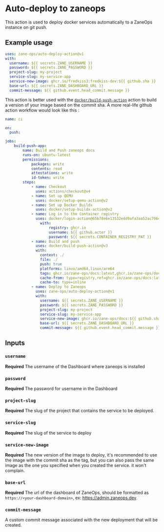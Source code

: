 # Auto-deploy to zaneops 

This action is used to deploy docker services automatically to a ZaneOps instance on git push.

## Example usage

```yaml
uses: zane-ops/auto-deploy-action@v1
with:
  username: ${{ secrets.ZANE_USERNAME }}
  password: ${{ secrets.ZANE_PASSWORD }}
  project-slug: my-project
  service-slug: my-service-app
  service-new-image: ghcr.io/fredkiss3:fredkiss-dev:${{ github.sha }}
  base-url: ${{ secrets.ZANE_DASHBOARD_URL }}
  commit-message: ${{ github.event.head_commit.message }}
```

This action is better used with the [`docker/build-push-action`](https://github.com/docker/build-push-action) action to build a version of your image based on the commit sha. A more real-life github action workflow would look like this : 

```yaml
name: ci

on:
  push:

jobs:
    build-push-app:
        name: Build and Push zaneops docs
        runs-on: ubuntu-latest
        permissions:
            packages: write
            contents: read
            attestations: write
            id-token: write
        steps:
            - name: Checkout
              uses: actions/checkout@v4
            - name: Set up QEMU
              uses: docker/setup-qemu-action@v2
            - name: Set up Docker Buildx
              uses: docker/setup-buildx-action@v2
            - name: Log in to the Container registry
              uses: docker/login-action@65b78e6e13532edd9afa3aa52ac7964289d1a9c1
                with:
                    registry: ghcr.io
                    username: ${{ github.actor }}
                    password: ${{ secrets.CONTAINER_REGISTRY_PAT }}
            - name: Build and push
              uses: docker/build-push-action@v3
              with:
                context: ./
                file: ./
                push: true
                platforms: linux/amd64,linux/arm64
                tags: ghcr.io/zane-ops/docs:latest,ghcr.io/zane-ops/docs:${{ github.sha }}
                cache-from: type=registry,ref=ghcr.io/zane-ops/docs:latest
                cache-to: type=inline
            - name: Deploy to Zaneops
              uses: zane-ops/auto-deploy-action@v1
              with:
                username: ${{ secrets.ZANE_USERNAME }}
                password: ${{ secrets.ZANE_PASSWORD }}
                project-slug: my-project
                service-slug: my-service-app
                service-new-image: ghcr.io/zane-ops/docs:${{ github.sha }}
                base-url: ${{ secrets.ZANE_DASHBOARD_URL }}
                commit-message: ${{ github.event.head_commit.message }}
```

## Inputs

### `username`

**Required** The username of the Dashboard where zaneops is installed

### `password`

**Required** The password for username in the Dashboard

### `project-slug`

**Required** The slug of the project that contains the service to be deployed.

### `service-slug`

**Required** The slug of the service to deploy

### `service-new-image`

**Required** The new version of the image to deploy, it's recommended to use the image with the commit sha as the tag, but you can also pass the same image as the one you specified when you created the service. it won't complain.

### `base-url`

**Required** The url of the dashboard of ZaneOps, should be formatted as `https://<your-dashboard-domain>`, ex: https://admin.zaneops.dev.

### `commit-message`
 
A custom commit message associated with the new deployment that will be created.